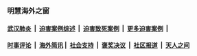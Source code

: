 
### 明慧海外之窗

####  [武汉肺炎](indexes/365.md?t=04210801) &nbsp;|&nbsp;  [迫害案例综述](indexes/328.md?t=04210801) &nbsp;|&nbsp; [迫害致死案例](indexes/277.md?t=04210801)  &nbsp;|&nbsp; [更多迫害案例](indexes/81.md?t=04210801)  &nbsp;|&nbsp; 
####  [时事评论](indexes/19.md?t=04210801) &nbsp;|&nbsp; [海外简讯](indexes/245.md?t=04210801)&nbsp;|&nbsp;  [社会支持](indexes/140.md?t=04210801) &nbsp;|&nbsp; [褒奖决议](indexes/282.md?t=04210801) &nbsp;|&nbsp; [社区报道](indexes/91.md?t=04210801)  &nbsp;|&nbsp; [天人之间](indexes/78.md?t=04210801) 

